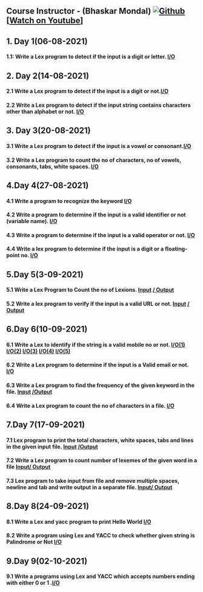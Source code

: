 
## Course Instructor - (Bhaskar Mondal)    [![Github](https://img.shields.io/github/followers/bhaskarfx?label=Follow&style=social)](https://github.com/bhaskarfx) [[Watch on Youtube](https://youtube.com/playlist?list=PLzOpg7dg1fW0wDjD2q8hmoMHFrbK4Le4R&si=QGfVyZx-nll_Ki4u)]
## 1. Day 1(06-08-2021)
   #### 1.1: Write a Lex program to detect if the input is a digit or letter. [I/O](https://github.com/Dr-B-Mondal-s-class/compiler-design-laboratory-1-Rishav9852Kumar/blob/main/IMAGE/1.png)
## 2. Day 2(14-08-2021)
   #### 2.1 Write a Lex program to detect if the input is a digit or not.[I/O](https://github.com/Dr-B-Mondal-s-class/compiler-design-laboratory-1-Rishav9852Kumar/blob/main/IMAGE/2.jpg)
   #### 2.2 Write a Lex program to detect if the input string contains characters other than alphabet or not. [I/O](https://github.com/Dr-B-Mondal-s-class/compiler-design-laboratory-1-Rishav9852Kumar/blob/main/IMAGE/3.jpg)
## 3. Day 3(20-08-2021)
   #### 3.1 Write a Lex program to detect if the input is a vowel or consonant.[I/O](https://github.com/Dr-B-Mondal-s-class/compiler-design-laboratory-1-Rishav9852Kumar/blob/main/IMAGE/4.png)
   #### 3.2 Write a Lex program to count the no of characters, no of vowels, consonants, tabs, white spaces. [I/O](https://github.com/Dr-B-Mondal-s-class/compiler-design-laboratory-1-Rishav9852Kumar/blob/main/IMAGE/5.png)
## 4.Day 4(27-08-2021)
   #### 4.1 Write a program to recognize the keyword  [I/O](https://github.com/Dr-B-Mondal-s-class/compiler-design-laboratory-1-Rishav9852Kumar/blob/main/IMAGE/6.PNG)
   #### 4.2 Write a program to determine if the input is a valid identifier or not (variable name). [I/O](https://github.com/Dr-B-Mondal-s-class/compiler-design-laboratory-1-Rishav9852Kumar/blob/main/IMAGE/7.PNG) 
   #### 4.3 Write a program to determine if the input is a valid operator or not. [I/O](https://github.com/Dr-B-Mondal-s-class/compiler-design-laboratory-1-Rishav9852Kumar/blob/main/IMAGE/8.PNG)
   #### 4.4 Write a lex program to determine if the input is a digit or a floating-point no. [I/O](https://github.com/Dr-B-Mondal-s-class/compiler-design-laboratory-1-Rishav9852Kumar/blob/main/IMAGE/9.PNG)
## 5.Day 5(3-09-2021)
   #### 5.1 Write a Lex Program to Count the no of Lexions.  [Input](https://github.com/Dr-B-Mondal-s-class/compiler-design-laboratory-1-Rishav9852Kumar/blob/main/IMAGE/10.2.PNG)  [/ Output](https://github.com/Dr-B-Mondal-s-class/compiler-design-laboratory-1-Rishav9852Kumar/blob/main/IMAGE/10.1.PNG)
   #### 5.2 Write a lex program to verify if the input is a valid URL or not. [Input](https://github.com/Dr-B-Mondal-s-class/compiler-design-laboratory-1-Rishav9852Kumar/blob/main/IMAGE/11.2.PNG) [/ Output](https://github.com/Dr-B-Mondal-s-class/compiler-design-laboratory-1-Rishav9852Kumar/blob/main/IMAGE/11.1.PNG)
## 6.Day 6(10-09-2021)
   #### 6.1 Write a Lex to identify if the string is a valid mobile no or not. [I/O(1)](https://github.com/Dr-B-Mondal-s-class/compiler-design-laboratory-1-Rishav9852Kumar/blob/main/IMAGE/12.1.PNG) [I/O(2)](https://github.com/Dr-B-Mondal-s-class/compiler-design-laboratory-1-Rishav9852Kumar/blob/main/IMAGE/12.2.PNG) [I/O(3)](https://github.com/Dr-B-Mondal-s-class/compiler-design-laboratory-1-Rishav9852Kumar/blob/main/IMAGE/12.3.PNG) [I/O(4)](https://github.com/Dr-B-Mondal-s-class/compiler-design-laboratory-1-Rishav9852Kumar/blob/main/IMAGE/12.4.PNG) [I/O(5)](https://github.com/Dr-B-Mondal-s-class/compiler-design-laboratory-1-Rishav9852Kumar/blob/main/IMAGE/12.5.PNG)
   #### 6.2 Write a Lex program to determine if the input is a Valid email or not. [I/O](https://github.com/Dr-B-Mondal-s-class/compiler-design-laboratory-1-Rishav9852Kumar/blob/main/IMAGE/13.PNG)
   #### 6.3 Write a Lex program to find the frequency of the given keyword in the file. [Input](https://github.com/Dr-B-Mondal-s-class/compiler-design-laboratory-1-Rishav9852Kumar/blob/main/IMAGE/14.1.PNG) [/Output](https://github.com/Dr-B-Mondal-s-class/compiler-design-laboratory-1-Rishav9852Kumar/blob/main/IMAGE/14.2.PNG)
   #### 6.4 Write a Lex program to count the no of characters in a file.  [I/O](https://github.com/Dr-B-Mondal-s-class/compiler-design-laboratory-1-Rishav9852Kumar/blob/main/IMAGE/15.PNG)
## 7.Day 7(17-09-2021)
   #### 7.1 Lex program to print the total characters, white spaces, tabs and lines in the given input file. [Input](https://github.com/Dr-B-Mondal-s-class/compiler-design-laboratory-1-Rishav9852Kumar/blob/main/IMAGE/16.2.PNG)  [/Output](https://github.com/Dr-B-Mondal-s-class/compiler-design-laboratory-1-Rishav9852Kumar/blob/main/IMAGE/16.PNG)
   #### 7.2 Write a Lex program to count number of lexemes of the given word in a file [Input/ ](https://github.com/Dr-B-Mondal-s-class/compiler-design-laboratory-1-Rishav9852Kumar/blob/main/7.2/file.txt) [Output](https://github.com/Dr-B-Mondal-s-class/compiler-design-laboratory-1-Rishav9852Kumar/blob/main/IMAGE/17.PNG)
   #### 7.3 Lex program to take input from file and remove multiple spaces, newline and tab and write output in a separate file. [Input/ ](https://github.com/Dr-B-Mondal-s-class/compiler-design-laboratory-1-Rishav9852Kumar/blob/main/IMAGE/18.1.PNG)  [Output](https://github.com/Dr-B-Mondal-s-class/compiler-design-laboratory-1-Rishav9852Kumar/blob/main/IMAGE/18.2.PNG)
## 8.Day 8(24-09-2021) 
   #### 8.1 Write a Lex and yacc program to print Hello World [I/O](https://github.com/Dr-B-Mondal-s-class/compiler-design-laboratory-1-Rishav9852Kumar/blob/main/IMAGE/19.1.jpg)
   #### 8.2 Write a program using Lex and YACC to check whether given string is Palindrome or Not [I/O](https://github.com/Dr-B-Mondal-s-class/compiler-design-laboratory-1-Rishav9852Kumar/blob/main/IMAGE/20.jpg)
## 9.Day 9(02-10-2021)
   #### 9.1 Write a programs using Lex and YACC which accepts numbers ending with either 0 or 1 .[I/O](https://github.com/Dr-B-Mondal-s-class/compiler-design-laboratory-1-Rishav9852Kumar/blob/main/IMAGE/21.jpg)
